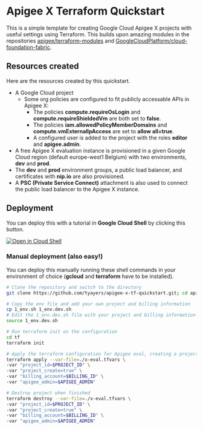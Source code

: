 # Apigee X Terraform Quickstart
This is a simple template for creating Google Cloud Apigee X projects with useful settings using Terraform. This builds upon amazing modules in the repositories [apigee/terraform-modules](https://github.com/apigee/terraform-modules) and [GoogleCloudPlatform/cloud-foundation-fabric](https://github.com/GoogleCloudPlatform/cloud-foundation-fabric).

## Resources created
Here are the resources created by this quickstart.

- A Google Cloud project
  - Some org policies are configured to fit publicly accessable APIs in Apigee X:
    - The policies **compute.requireOsLogin** and **compute.requireShieldedVm** are both set to **false**.
    - The policies **iam.allowedPolicyMemberDomains** and **compute.vmExternalIpAccess** are set to **allow all=true**.
    - A configured user is added to the project with the roles **editor** and **apigee.admin**.
- A free Apigee X evaluation instance is provisioned in a given Google Cloud region (default europe-west1 Belgium) with two environments, **dev** and **prod**.
- The **dev** and **prod** environment groups, a public load balancer, and certificates with **nip.io** are also provisioned.
- A **PSC (Private Service Connect)** attachment is also used to connect the public load balancer to the Apigee X instance.

## Deployment
You can deploy this with a tutorial in **Google Cloud Shell** by clicking this button.

[![Open in Cloud Shell](https://gstatic.com/cloudssh/images/open-btn.png)](https://ssh.cloud.google.com/cloudshell/open?cloudshell_git_repo=https://github.com/tyayers/apigee-x-tf-quickstart&cloudshell_git_branch=main&cloudshell_workspace=.&cloudshell_tutorial=docs/tutorial.md)

### Manual deployment (also easy!)
You can deploy this manually running these shell commands in your environment of choice (**gcloud** and **terraform** have to be installed).

```sh
# Clone the repository and switch to the directory
git clone https://github.com/tyayers/apigee-x-tf-quickstart.git; cd apigee-x-tf-quickstart

# Copy the env file and add your own project and billing information
cp 1_env.sh 1_env.dev.sh
# Edit the 1_env.dev.sh file with your project and billing information
source 1_env.dev.sh

# Run terraform init on the configuration
cd tf
terraform init

# Apply the terraform configuration for Apigee eval, creating a project and Apigee X instance and two environments (dev and prod)
terraform apply --var-file=./x-eval.tfvars \
-var "project_id=$PROJECT_ID" \
-var "project_create=true" \
-var "billing_account=$BILLING_ID" \
-var "apigee_admin=$APIGEE_ADMIN"

# Destroy project when finished
terraform destroy --var-file=./x-eval.tfvars \
-var "project_id=$PROJECT_ID" \
-var "project_create=true" \
-var "billing_account=$BILLING_ID" \
-var "apigee_admin=$APIGEE_ADMIN"
```